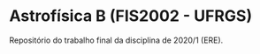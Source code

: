 # **Astrofísica B (FIS2002 - UFRGS)**

Repositório do trabalho final da disciplina de 2020/1 (ERE).
